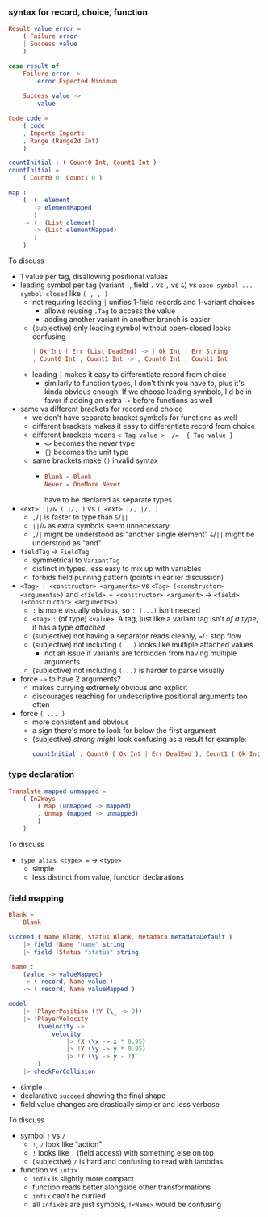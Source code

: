 ### syntax for record, choice, function

```elm
Result value error =
    ( Failure error
    | Success value
    )

case result of
    Failure error ->
        error.Expected.Minimum
    
    Success value ->
        value

Code code =
    ( code
    , Imports Imports
    , Range (Range2d Int)
    )

countInitial : ( Count0 Int, Count1 Int )
countInitial =
    ( Count0 0, Count1 0 )

map :
    (  (  element
       -> elementMapped
       )
    -> (  (List element)
       -> (List elementMapped)
       )
    )
```

To discuss
  - 1 value per tag, disallowing positional values
  - leading symbol per tag (variant `|`, field `.` vs `,` vs `&`)
    vs `open symbol ... symbol closed` like `( , , )`
      - not requiring leading `|` unifies 1-field records and 1-variant choices
          - allows reusing `.Tag` to access the value
          - adding another variant in another branch is easier
      - (subjective)
        only leading symbol without open-closed looks confusing
        ```elm
        | Ok Int | Err (List DeadEnd) -> | Ok Int | Err String
        , Count0 Int , Count1 Int -> , Count0 Int , Count1 Int
        ```
      - leading `|` makes it easy to differentiate
        record from choice
          - similarly to function types, I don't think you have to,
            plus it's kinda obvious enough.
            If we choose leading symbols,
            I'd be in favor if adding an extra `->` before functions as well
  - same vs different brackets for record and choice
      - we don't have separate bracket symbols for functions as well
      - different brackets makes it easy to differentiate record from choice
      - different brackets means `< Tag value >  /=  { Tag value }`
          - `<>` becomes the never type
          - `{}` becomes the unit type
      - same brackets make `()` invalid syntax
          - ```elm
            Blank = Blank
            Never = OneMore Never
            ```
            have to be declared as separate types
  - `<ext> ||/& ( |/, )` vs `( <ext> |/, |/, )`
      - `,`/`|` is faster to type than `&`/`||`
      - `||`/`&` as extra symbols seem unnecessary
      - `,`/`|` might be understood as "another single element"
        `&`/`||` might be understood as "and"
  - `fieldTag` → `FieldTag`
      - symmetrical to `VariantTag`
      - distinct in types, less easy to mix up with variables
      - forbids field punning pattern (points in earlier discussion)
  - `<Tag> : <constructor> <arguments>` vs `<Tag> (<constructor> <arguments>)` and
    `<field> = <constructor> <argument>` → `<field> (<constructor> <arguments>)`
      - `:` is more visually obvious, so `: (...)` isn't needed
      - `<Tag>` `:` (of type) `<value>`.
        A tag, just like a variant tag isn't _of a type_, it has a type _attached_
      - (subjective) not having a separator reads cleanly, `=`/`:` stop flow
      - (subjective) not including `(...)` looks like multiple attached values
          - not an issue if variants are forbidden from having multiple arguments
      - (subjective) not including `(...)` is harder to parse visually
  - force `->` to have 2 arguments?
      - makes currying extremely obvious and explicit
      - discourages reaching for undescriptive positional arguments too often
  - force `( ... )`
      - more consistent and obvious
      - a sign there's more to look for below the first argument
      - (subjective) _strong might_ look confusing as a result for example:
        ```elm
        countInitial : Count0 ( Ok Int | Err DeadEnd ), Count1 ( Ok Int | Err DeadEnd )
        ```

### type declaration

```elm
Translate mapped unmapped =
    ( In2Ways
        ( Map (unmapped -> mapped)
        , Unmap (mapped -> unmapped)
        )
    )
```

To discuss
- `type alias <type> =` → `<type>`
    - simple
    - less distinct from value, function declarations

### field mapping

```elm
Blank =
    Blank

succeed ( Name Blank, Status Blank, Metadata metadataDefault )
    |> field !Name "name" string
    |> field !Status "status" string

!Name :
    (value -> valueMapped)
    -> ( record, Name value )
    -> ( record, Name valueMapped )

model
    |> !PlayerPosition (!Y (\_ -> 0))
    |> !PlayerVelocity
        (\velocity ->
            velocity
                |> !X (\x -> x * 0.95)
                |> !Y (\y -> y * 0.95)
                |> !Y (\y -> y - 1)
        )
    |> checkForCollision
```

  - simple
  - declarative `succeed` showing the final shape
  - field value changes are drastically simpler and less verbose

To discuss
  - symbol `!` vs `/`
      - `!`, `/` look like "action"
      - `!` looks like `.` (field access) with something else on top
      - (subjective) `/` is hard and confusing to read with lambdas
  - function vs `infix`
      - `infix` is slightly more compact
      - function reads better alongside other transformations
      - `infix` can't be curried
      - all `infix`es are just symbols, `!<Name>` would be confusing
